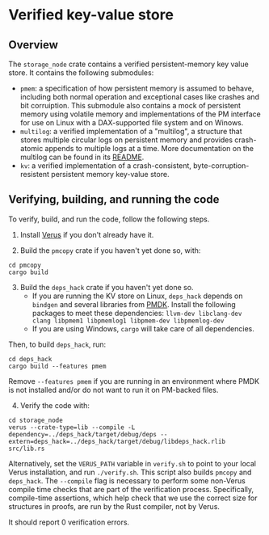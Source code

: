 # Verified key-value store

## Overview 

The `storage_node` crate contains a verified persistent-memory key value store. It contains the following submodules:

* `pmem`: a specification of how persistent memory is assumed to behave, including both normal operation and exceptional cases like crashes and bit corruiption. This submodule also contains a mock of persistent memory using volatile memory and implementations of the PM interface for use on Linux with a DAX-supported file system and on Winows.
* `multilog`: a verified implementation of a "multilog", a structure that stores multiple circular logs on persistent memory and provides crash-atomic appends to multiple logs at a time. More documentation on the multilog can be found in its [README](multilog/README.md).
* `kv`: a verified implementation of a crash-consistent, byte-corruption-resistent persistent memory key-value store. 

## Verifying, building, and running the code

To verify, build, and run the code, follow the following steps.

1. Install [Verus](https://github.com/verus-lang/verus) if you don't already have it.

2. Build the `pmcopy` crate if you haven't yet done so, with:
```
cd pmcopy
cargo build
```

3. Build the `deps_hack` crate if you haven't yet done so. 
   - If you are running the KV store on Linux, `deps_hack` depends on `bindgen` and several libraries from [PMDK](https://pmem.io/pmdk/). Install the following packages to meet these dependencies: `llvm-dev libclang-dev clang libpmem1 libpmemlog1 libpmem-dev libpmemlog-dev`
   - If you are using Windows, `cargo` will take care of all dependencies.
  
Then, to build `deps_hack`, run:
```
cd deps_hack
cargo build --features pmem
```
Remove `--features pmem` if you are running in an environment where PMDK is not installed and/or do not want to run it on PM-backed files.

4. Verify the code with:
```
cd storage_node
verus --crate-type=lib --compile -L dependency=../deps_hack/target/debug/deps --extern=deps_hack=../deps_hack/target/debug/libdeps_hack.rlib src/lib.rs
```
Alternatively, set the `VERUS_PATH` variable in `verify.sh` to point to your local Verus installation, and run `./verify.sh`. 
This script also builds `pmcopy` and `deps_hack`.
The `--compile` flag is necessary to perform some non-Verus compile time checks that are part of the verification process. 
Specifically, compile-time assertions, which help check that we use the correct size for structures in proofs, are run by the Rust compiler, not by Verus.

It should report 0 verification errors.

